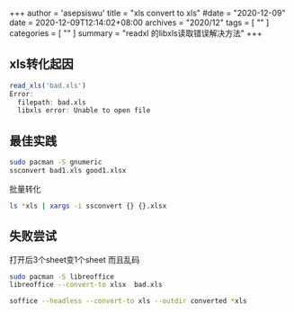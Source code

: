 +++
author = 'asepsiswu'
title = "xls convert to xls"
#date = "2020-12-09"
date = 2020-12-09T12:14:02+08:00
archives = "2020/12" 
tags = [ "" ]
categories = [ "" ]
summary = "readxl 的libxls读取错误解决方法"
+++
## xls转化起因

```R
read_xls('bad.xls')
Error: 
  filepath: bad.xls
  libxls error: Unable to open file
```

## 最佳实践
```bash
sudo pacman -S gnumeric
ssconvert bad1.xls good1.xlsx
```

批量转化
```bash
ls *xls | xargs -i ssconvert {} {}.xlsx
```

## 失败尝试

打开后3个sheet变1个sheet 而且乱码

```bash
sudo pacman -S libreoffice
libreoffice --convert-to xlsx  bad.xls
```

```bash
soffice --headless --convert-to xls --outdir converted *xls
```

